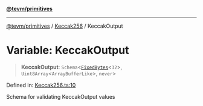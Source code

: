 [**@tevm/primitives**](../../../README.md)

***

[@tevm/primitives](../../../globals.md) / [Keccak256](../README.md) / KeccakOutput

# Variable: KeccakOutput

> **KeccakOutput**: `Schema`\<[`FixedBytes`](../../FixedBytes/type-aliases/FixedBytes.md)\<`32`\>, `Uint8Array`\<`ArrayBufferLike`\>, `never`\>

Defined in: [Keccak256.ts:10](https://github.com/evmts/tevm-monorepo/blob/main/packages/primitives/src/Keccak256.ts#L10)

Schema for validating KeccakOutput values
